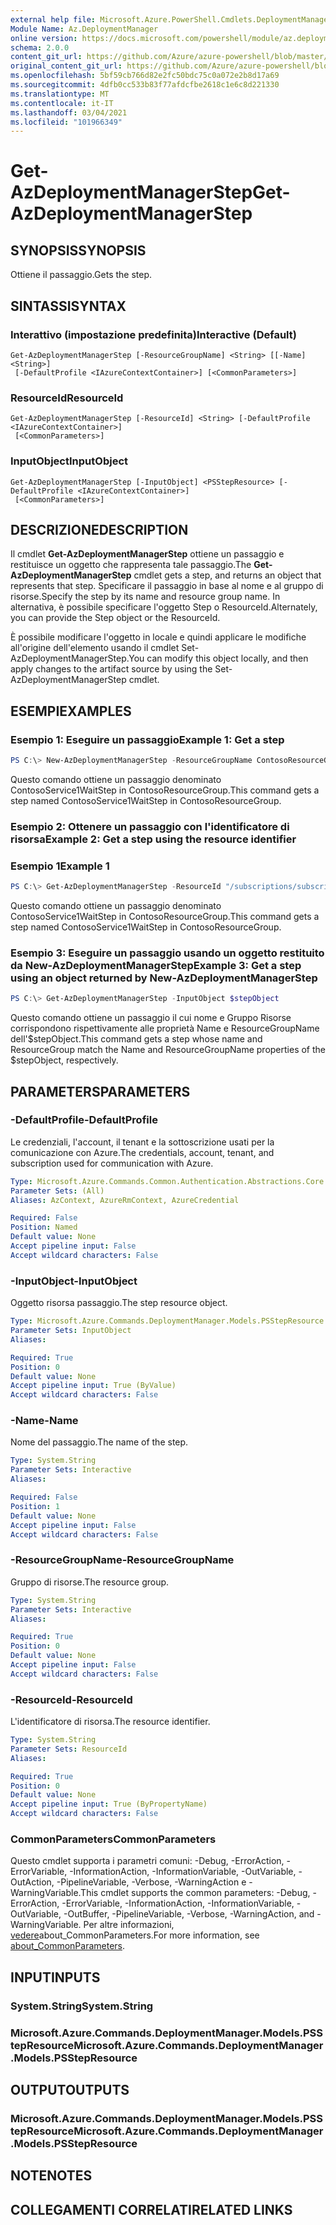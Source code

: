 ```yaml
---
external help file: Microsoft.Azure.PowerShell.Cmdlets.DeploymentManager.dll-Help.xml
Module Name: Az.DeploymentManager
online version: https://docs.microsoft.com/powershell/module/az.deploymentmanager/get-azdeploymentmanagerstep
schema: 2.0.0
content_git_url: https://github.com/Azure/azure-powershell/blob/master/src/DeploymentManager/DeploymentManager/help/Get-AzDeploymentManagerStep.md
original_content_git_url: https://github.com/Azure/azure-powershell/blob/master/src/DeploymentManager/DeploymentManager/help/Get-AzDeploymentManagerStep.md
ms.openlocfilehash: 5bf59cb766d82e2fc50bdc75c0a072e2b8d17a69
ms.sourcegitcommit: 4dfb0cc533b83f77afdcfbe2618c1e6c8d221330
ms.translationtype: MT
ms.contentlocale: it-IT
ms.lasthandoff: 03/04/2021
ms.locfileid: "101966349"
---
```

# <span data-ttu-id="872c5-101">Get-AzDeploymentManagerStep</span><span class="sxs-lookup"><span data-stu-id="872c5-101">Get-AzDeploymentManagerStep</span></span>

## <span data-ttu-id="872c5-102">SYNOPSIS</span><span class="sxs-lookup"><span data-stu-id="872c5-102">SYNOPSIS</span></span>
<span data-ttu-id="872c5-103">Ottiene il passaggio.</span><span class="sxs-lookup"><span data-stu-id="872c5-103">Gets the step.</span></span>

## <span data-ttu-id="872c5-104">SINTASSI</span><span class="sxs-lookup"><span data-stu-id="872c5-104">SYNTAX</span></span>

### <span data-ttu-id="872c5-105">Interattivo (impostazione predefinita)</span><span class="sxs-lookup"><span data-stu-id="872c5-105">Interactive (Default)</span></span>
```
Get-AzDeploymentManagerStep [-ResourceGroupName] <String> [[-Name] <String>]
 [-DefaultProfile <IAzureContextContainer>] [<CommonParameters>]
```

### <span data-ttu-id="872c5-106">ResourceId</span><span class="sxs-lookup"><span data-stu-id="872c5-106">ResourceId</span></span>
```
Get-AzDeploymentManagerStep [-ResourceId] <String> [-DefaultProfile <IAzureContextContainer>]
 [<CommonParameters>]
```

### <span data-ttu-id="872c5-107">InputObject</span><span class="sxs-lookup"><span data-stu-id="872c5-107">InputObject</span></span>
```
Get-AzDeploymentManagerStep [-InputObject] <PSStepResource> [-DefaultProfile <IAzureContextContainer>]
 [<CommonParameters>]
```

## <span data-ttu-id="872c5-108">DESCRIZIONE</span><span class="sxs-lookup"><span data-stu-id="872c5-108">DESCRIPTION</span></span>
<span data-ttu-id="872c5-109">Il cmdlet **Get-AzDeploymentManagerStep** ottiene un passaggio e restituisce un oggetto che rappresenta tale passaggio.</span><span class="sxs-lookup"><span data-stu-id="872c5-109">The **Get-AzDeploymentManagerStep** cmdlet gets a step, and returns an object that represents that step.</span></span>
<span data-ttu-id="872c5-110">Specificare il passaggio in base al nome e al gruppo di risorse.</span><span class="sxs-lookup"><span data-stu-id="872c5-110">Specify the step by its name and resource group name.</span></span> <span data-ttu-id="872c5-111">In alternativa, è possibile specificare l'oggetto Step o ResourceId.</span><span class="sxs-lookup"><span data-stu-id="872c5-111">Alternately, you can provide the Step object or the ResourceId.</span></span>

<span data-ttu-id="872c5-112">È possibile modificare l'oggetto in locale e quindi applicare le modifiche all'origine dell'elemento usando il cmdlet Set-AzDeploymentManagerStep.</span><span class="sxs-lookup"><span data-stu-id="872c5-112">You can modify this object locally, and then apply changes to the artifact source by using the Set-AzDeploymentManagerStep cmdlet.</span></span>

## <span data-ttu-id="872c5-113">ESEMPI</span><span class="sxs-lookup"><span data-stu-id="872c5-113">EXAMPLES</span></span>

### <span data-ttu-id="872c5-114">Esempio 1: Eseguire un passaggio</span><span class="sxs-lookup"><span data-stu-id="872c5-114">Example 1: Get a step</span></span>
```powershell
PS C:\> New-AzDeploymentManagerStep -ResourceGroupName ContosoResourceGroup -Name ContosoService1WaitStep
```

<span data-ttu-id="872c5-115">Questo comando ottiene un passaggio denominato ContosoService1WaitStep in ContosoResourceGroup.</span><span class="sxs-lookup"><span data-stu-id="872c5-115">This command gets a step named ContosoService1WaitStep in ContosoResourceGroup.</span></span>

### <span data-ttu-id="872c5-116">Esempio 2: Ottenere un passaggio con l'identificatore di risorsa</span><span class="sxs-lookup"><span data-stu-id="872c5-116">Example 2: Get a step using the resource identifier</span></span>
### <span data-ttu-id="872c5-117">Esempio 1</span><span class="sxs-lookup"><span data-stu-id="872c5-117">Example 1</span></span>
```powershell
PS C:\> Get-AzDeploymentManagerStep -ResourceId "/subscriptions/subscriptionId/resourcegroups/ContosoResourceGroup/providers/Microsoft.DeploymentManager/steps/ContosoService1WaitStep"
```

<span data-ttu-id="872c5-118">Questo comando ottiene un passaggio denominato ContosoService1WaitStep in ContosoResourceGroup.</span><span class="sxs-lookup"><span data-stu-id="872c5-118">This command gets a step named ContosoService1WaitStep in ContosoResourceGroup.</span></span>

### <span data-ttu-id="872c5-119">Esempio 3: Eseguire un passaggio usando un oggetto restituito da New-AzDeploymentManagerStep</span><span class="sxs-lookup"><span data-stu-id="872c5-119">Example 3: Get a step using an object returned by New-AzDeploymentManagerStep</span></span>
```powershell
PS C:\> Get-AzDeploymentManagerStep -InputObject $stepObject
```

 <span data-ttu-id="872c5-120">Questo comando ottiene un passaggio il cui nome e Gruppo Risorse corrispondono rispettivamente alle proprietà Name e ResourceGroupName dell'$stepObject.</span><span class="sxs-lookup"><span data-stu-id="872c5-120">This command gets a step whose name and ResourceGroup match the Name and ResourceGroupName properties of the $stepObject, respectively.</span></span>

## <span data-ttu-id="872c5-121">PARAMETERS</span><span class="sxs-lookup"><span data-stu-id="872c5-121">PARAMETERS</span></span>

### <span data-ttu-id="872c5-122">-DefaultProfile</span><span class="sxs-lookup"><span data-stu-id="872c5-122">-DefaultProfile</span></span>
<span data-ttu-id="872c5-123">Le credenziali, l'account, il tenant e la sottoscrizione usati per la comunicazione con Azure.</span><span class="sxs-lookup"><span data-stu-id="872c5-123">The credentials, account, tenant, and subscription used for communication with Azure.</span></span>

```yaml
Type: Microsoft.Azure.Commands.Common.Authentication.Abstractions.Core.IAzureContextContainer
Parameter Sets: (All)
Aliases: AzContext, AzureRmContext, AzureCredential

Required: False
Position: Named
Default value: None
Accept pipeline input: False
Accept wildcard characters: False
```

### <span data-ttu-id="872c5-124">-InputObject</span><span class="sxs-lookup"><span data-stu-id="872c5-124">-InputObject</span></span>
<span data-ttu-id="872c5-125">Oggetto risorsa passaggio.</span><span class="sxs-lookup"><span data-stu-id="872c5-125">The step resource object.</span></span>

```yaml
Type: Microsoft.Azure.Commands.DeploymentManager.Models.PSStepResource
Parameter Sets: InputObject
Aliases:

Required: True
Position: 0
Default value: None
Accept pipeline input: True (ByValue)
Accept wildcard characters: False
```

### <span data-ttu-id="872c5-126">-Name</span><span class="sxs-lookup"><span data-stu-id="872c5-126">-Name</span></span>
<span data-ttu-id="872c5-127">Nome del passaggio.</span><span class="sxs-lookup"><span data-stu-id="872c5-127">The name of the step.</span></span>

```yaml
Type: System.String
Parameter Sets: Interactive
Aliases:

Required: False
Position: 1
Default value: None
Accept pipeline input: False
Accept wildcard characters: False
```

### <span data-ttu-id="872c5-128">-ResourceGroupName</span><span class="sxs-lookup"><span data-stu-id="872c5-128">-ResourceGroupName</span></span>
<span data-ttu-id="872c5-129">Gruppo di risorse.</span><span class="sxs-lookup"><span data-stu-id="872c5-129">The resource group.</span></span>

```yaml
Type: System.String
Parameter Sets: Interactive
Aliases:

Required: True
Position: 0
Default value: None
Accept pipeline input: False
Accept wildcard characters: False
```

### <span data-ttu-id="872c5-130">-ResourceId</span><span class="sxs-lookup"><span data-stu-id="872c5-130">-ResourceId</span></span>
<span data-ttu-id="872c5-131">L'identificatore di risorsa.</span><span class="sxs-lookup"><span data-stu-id="872c5-131">The resource identifier.</span></span>

```yaml
Type: System.String
Parameter Sets: ResourceId
Aliases:

Required: True
Position: 0
Default value: None
Accept pipeline input: True (ByPropertyName)
Accept wildcard characters: False
```

### <span data-ttu-id="872c5-132">CommonParameters</span><span class="sxs-lookup"><span data-stu-id="872c5-132">CommonParameters</span></span>
<span data-ttu-id="872c5-133">Questo cmdlet supporta i parametri comuni: -Debug, -ErrorAction, -ErrorVariable, -InformationAction, -InformationVariable, -OutVariable, -OutAction, -PipelineVariable, -Verbose, -WarningAction e -WarningVariable.</span><span class="sxs-lookup"><span data-stu-id="872c5-133">This cmdlet supports the common parameters: -Debug, -ErrorAction, -ErrorVariable, -InformationAction, -InformationVariable, -OutVariable, -OutBuffer, -PipelineVariable, -Verbose, -WarningAction, and -WarningVariable.</span></span> <span data-ttu-id="872c5-134">Per altre informazioni, [vedere](http://go.microsoft.com/fwlink/?LinkID=113216)about_CommonParameters.</span><span class="sxs-lookup"><span data-stu-id="872c5-134">For more information, see [about_CommonParameters](http://go.microsoft.com/fwlink/?LinkID=113216).</span></span>

## <span data-ttu-id="872c5-135">INPUT</span><span class="sxs-lookup"><span data-stu-id="872c5-135">INPUTS</span></span>

### <span data-ttu-id="872c5-136">System.String</span><span class="sxs-lookup"><span data-stu-id="872c5-136">System.String</span></span>

### <span data-ttu-id="872c5-137">Microsoft.Azure.Commands.DeploymentManager.Models.PSStepResource</span><span class="sxs-lookup"><span data-stu-id="872c5-137">Microsoft.Azure.Commands.DeploymentManager.Models.PSStepResource</span></span>

## <span data-ttu-id="872c5-138">OUTPUT</span><span class="sxs-lookup"><span data-stu-id="872c5-138">OUTPUTS</span></span>

### <span data-ttu-id="872c5-139">Microsoft.Azure.Commands.DeploymentManager.Models.PSStepResource</span><span class="sxs-lookup"><span data-stu-id="872c5-139">Microsoft.Azure.Commands.DeploymentManager.Models.PSStepResource</span></span>

## <span data-ttu-id="872c5-140">NOTE</span><span class="sxs-lookup"><span data-stu-id="872c5-140">NOTES</span></span>

## <span data-ttu-id="872c5-141">COLLEGAMENTI CORRELATI</span><span class="sxs-lookup"><span data-stu-id="872c5-141">RELATED LINKS</span></span>
